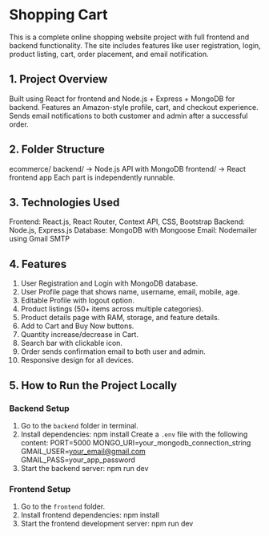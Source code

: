 # Shopping Cart

This is a complete online shopping website project with full frontend and backend functionality. The site includes features like user registration, login, product listing, cart, order placement, and email notification.

## 1. Project Overview

Built using React for frontend and Node.js + Express + MongoDB for backend.
Features an Amazon-style profile, cart, and checkout experience.
Sends email notifications to both customer and admin after a successful order.

## 2. Folder Structure
ecommerce/
  backend/ → Node.js API with MongoDB
  frontend/ → React frontend app
 Each part is independently runnable.

## 3. Technologies Used

Frontend: React.js, React Router, Context API, CSS, Bootstrap
Backend: Node.js, Express.js
Database: MongoDB with Mongoose
Email: Nodemailer using Gmail SMTP
## 4. Features

1. User Registration and Login with MongoDB database.
2. User Profile page that shows name, username, email, mobile, age.
3. Editable Profile with logout option.
4. Product listings (50+ items across multiple categories).
5. Product details page with RAM, storage, and feature details.
6. Add to Cart and Buy Now buttons.
7. Quantity increase/decrease in Cart.
8. Search bar with clickable icon.
9. Order sends confirmation email to both user and admin.
10. Responsive design for all devices.

## 5. How to Run the Project Locally

### Backend Setup

1. Go to the `backend` folder in terminal.
2. Install dependencies:
npm install
Create a `.env` file with the following content:
PORT=5000
MONGO_URI=your_mongodb_connection_string
GMAIL_USER=your_email@gmail.com
GMAIL_PASS=your_app_password
4. Start the backend server:
npm run dev

### Frontend Setup

1. Go to the `frontend` folder.
2. Install frontend dependencies:
npm install
3. Start the frontend development server:
npm run dev
